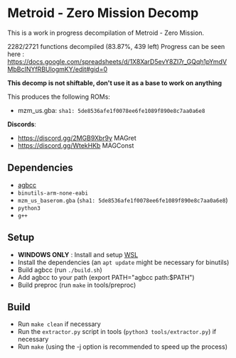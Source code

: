 # Metroid - Zero Mission Decomp

This is a work in progress decompilation of Metroid - Zero Mission.

2282/2721 functions decompiled (83.87%, 439 left)
Progress can be seen here : https://docs.google.com/spreadsheets/d/1X8XarD5evY8ZI7r_GQqh1pYmdVMbBcINYfRBUlogmKY/edit#gid=0

**This decomp is not shiftable, don't use it as a base to work on anything**

This produces the following ROMs:

- mzm_us.gba: `sha1: 5de8536afe1f0078ee6fe1089f890e8c7aa0a6e8`

**Discords**: 
- https://discord.gg/2MGB9Xbr9y MAGret
- https://discord.gg/WtekHKb MAGConst

## Dependencies

- [agbcc](https://github.com/jiangzhengwenjz/agbcc)
- `binutils-arm-none-eabi`
- `mzm_us_baserom.gba` (`sha1: 5de8536afe1f0078ee6fe1089f890e8c7aa0a6e8`)
- `python3`
- `g++`

## Setup

- **WINDOWS ONLY** : Install and setup [WSL](https://docs.microsoft.com/en-us/windows/wsl/install)
- Install the dependencies (an `apt update` might be necessary for binutils)
- Build agbcc (run `./build.sh`)
- Add agbcc to your path (export PATH="agbcc path:$PATH")
- Build preproc (run `make` in tools/preproc)

## Build

- Run `make clean` if necessary
- Run the `extractor.py` script in tools (`python3 tools/extractor.py`) if necessary
- Run `make` (using the -j option is recommended to speed up the process)
